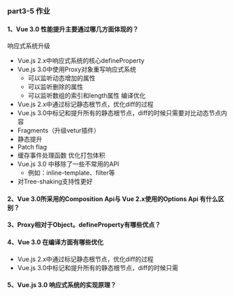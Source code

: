 ### part3-5 作业
#### 1、Vue 3.0 性能提升主要通过哪几方面体现的？
响应式系统升级
  - Vue.js 2.x中响应式系统的核心defineProperty
  - Vue.js 3.0中使用Proxy对象重写响应式系统
    - 可以监听动态增加的属性
    - 可以监听删除的属性
    - 可以监听数组的索引和length属性
编译优化
  - Vue.js 2.x中通过标记静态根节点，优化diff的过程
  - Vue.js 3.0中标记和提升所有的静态根节点，diff的时候只需要对比动态节点内容
  - Fragments（升级vetur插件）
  - 静态提升
  - Patch flag
  - 缓存事件处理函数
优化打包体积
  - Vue.js 3.0 中移除了一些不常用的API
      - 例如：inline-template、filter等
  - 对Tree-shaking支持性更好

#### 2、Vue 3.0所采用的Composition Api与 Vue 2.x使用的Options Api 有什么区别？

#### 3、Proxy相对于Object。defineProperty有哪些优点？

#### 4、Vue 3.0 在编译方面有哪些优化
  - Vue.js 2.x中通过标记静态根节点，优化diff的过程
  - Vue.js 3.0中标记和提升所有的静态根节点，diff的时候只需

#### 5、Vue.js 3.0 响应式系统的实现原理？
